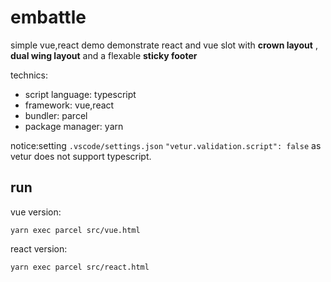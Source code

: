 
# embattle

simple vue,react demo demonstrate react and vue slot with **crown layout** , **dual wing layout** and a flexable **sticky footer**

technics:  
* script language: typescript
* framework: vue,react
* bundler: parcel
* package manager: yarn

notice:setting `.vscode/settings.json` `"vetur.validation.script": false` as vetur does not support typescript.

## run  

vue version:  

`yarn exec parcel src/vue.html`  

react version:  

`yarn exec parcel src/react.html`
